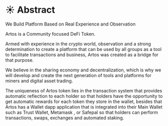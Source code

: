# ☀ Abstract

We Build Platform Based on Real Experience and Observation

Artos is a Community focused DeFi Token.

Armed with experience in the crypto world, observation and a strong determination to create a platform that can be used by all groups as a tool to facilitate transactions and business, Artos was created as a bridge for that purpose.

We believe in the sharing economy and decentralization, which is why we will develop and create the next generation of tools and platforms for miners and digital asset trading.

The uniqueness of Artos token lies in the transaction system that provides automatic reflection to each holder so that holders have the opportunity to get automatic rewards for each token they store in the wallet, besides that Artos has a Wallet dapp application that is integrated into their Main Wallet such as Trust Wallet, Metamask , or Safepal so that holders can perform transactions, swaps, exchanges and automated staking.
